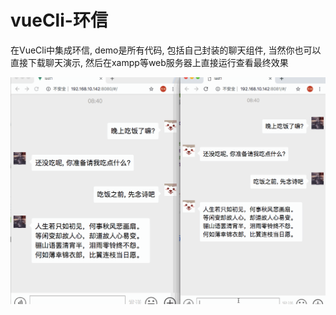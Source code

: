# vueCli-环信
在VueCli中集成环信, demo是所有代码, 包括自己封装的聊天组件, 
当然你也可以直接下载聊天演示, 然后在xampp等web服务器上直接运行查看最终效果

![聊天演示.gif](./聊天演示.gif)
